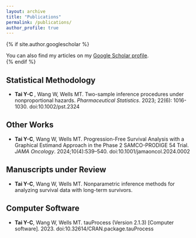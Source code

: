 ```yaml
---
layout: archive
title: "Publications"
permalink: /publications/
author_profile: true
---
```


{% if site.author.googlescholar %}
  <div class="wordwrap">You can also find my articles on my <a href="{{site.author.googlescholar}}" target="_blank">Google Scholar profile</a>.</div>
{% endif %}

## Statistical Methodology
  * <b>Tai Y-C </b>, Wang W, Wells MT. Two-sample inference procedures under nonproportional hazards. *Pharmaceutical Statistics*. 2023; 22(6): 1016-1030. doi:10.1002/pst.2324

## Other Works
  * <b>Tai Y-C</b>, Wang W, Wells MT. Progression-Free Survival Analysis with a Graphical Estimand Approach in the Phase 2 SAMCO-PRODIGE 54 Trial. *JAMA Oncology*. 2024;10(4):539–540. doi:10.1001/jamaoncol.2024.0002 

## Manuscripts under Review
 * <b>Tai Y-C</b>, Wang W, Wells MT. Nonparametric inference methods for analyzing survival data with long-term survivors.

## Computer Software
 * <b>Tai Y-C</b>, Wang W, Wells MT. tauProcess (Version 2.1.3) [Computer software]. 2023. doi:10.32614/CRAN.package.tauProcess
